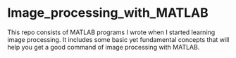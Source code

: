 # Image_processing_with_MATLAB

This repo consists of MATLAB programs I wrote when I started learning image processing. It includes some basic yet fundamental concepts that will help you get a good command of image processing with MATLAB.
